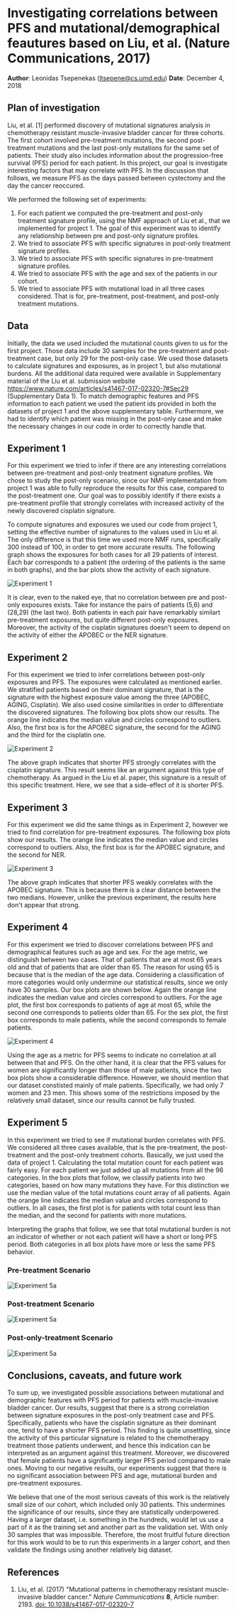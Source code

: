 # Investigating correlations between PFS and mutational/demographical feautures based on Liu, et al. (Nature Communications, 2017)

**Author**: Leonidas Tsepenekas ([ltsepene@cs.umd.edu](mailto:ltsepene@cs.umd.edu))
**Date**: December 4, 2018

## Plan of investigation

Liu, et al. [1] performed discovery of mutational signatures analysis in chemotherapy resistant muscle-invasive bladder cancer for three cohorts. The first cohort involved pre-treatment mutations, the second post-treatment mutations and the last post-only mutations for the same set of patients. Their study also includes information about the progression-free survival (PFS) period for each patient. In this project, our goal is investigate interesting factors that may correlate with PFS. In the discussion that follows, we measure PFS as the days passed between cystectomy and the day the cancer reoccured. 

We performed the following set of experiments:
1. For each patient we computed the pre-treatment and post-only treatment signature profile, using the NMF approach of Liu et al., that we implemented for project 1. The goal of this experiment was to identify any relationship between pre and post-only signature profiles.
2. We tried to associate PFS with specific signatures in post-only treatment signature profiles. 
3. We tried to associate PFS with specific signatures in pre-treatment signature profiles. 
4. We tried to associate PFS with the age and sex of the patients in our cohort.
5. We tried to associate PFS with mutational load in all three cases considered. That is for, pre-treatment, post-treatment, and post-only treatment mutations.

## Data
Initially, the data we used included the mutational counts given to us for the first project. Those data include 30 samples for the pre-treatment and post-treatment case, but only 29 for the post-only case. We used those datasets to calculate signatures and exposures, as in project 1, but also mutational burdens. All the additional data required were available in Supplementary material of the Liu et al. submission website https://www.nature.com/articles/s41467-017-02320-7#Sec29 (Supplementary Data 1). To match demographic features and PFS information to each patient we used the patient ids provided in both the datasets of project 1 and the above supplementary table. Furthermore, we had to identify which patient was missing in the post-only case and make the necessary changes in our code in order to correctly handle that.

## Experiment 1 
For this experiment we tried to infer if there are any interesting correlations between pre-treatment and post-only treatment signature profiles. We chose to study the post-only scenario, since our NMF implementation from project 1 was able to fully reproduce the results for this case, compared to the post-treatment one. Our goal was to possibly identify if there exists a pre-treatment profile that strongly correlates with increased activity of the newly discovered cisplatin signature. 

To compute signatures and exposures we used our code from project 1, setting the effective number of signatures to the values used in Liu et al. The only difference is that this time we used more NMF runs, specifically 300 instead of 100, in order to get more accurate results. The following graph shows the exposures for both cases for all 29 patients of interest. Each bar corresponds to a patient (the ordering of the patients is the same in both graphs), and the bar plots show the activity of each signature.

![Experiment 1](exp1.PNG)

It is clear, even to the naked eye, that no correlation between pre and post-only exposures exists. Take for instance the pairs of patients (5,6) and (28,29) (the last two). Both patients in each pair have remarkably similart pre-treatment exposures, but quite different post-only exposures. Moreover, the activity of the cisplatin signatures doesn't seem to depend on the activity of either the APOBEC or the NER signature.

## Experiment 2
For this experiment we tried to infer correlations between post-only exposures and PFS. The exposures were calculated as mentioned earlier. We stratified patients based on their dominant signature, that is the signature with the highest exposure value among the three (APOBEC, AGING, Cisplatin). We also used cosine similarities in order to differentiate the discovered signatures. The following box plots show our results. The orange line indicates the median value and circles correspond to outliers. Also, the first box is for the APOBEC signature, the second for the AGING and the third for the cisplatin one.

![Experiment 2](exp2.PNG)

The above graph indicates that shorter PFS strongly correlates with the cisplatin signature. This result seems like an argument against this type of chemotherapy. As argued in the Liu et al. paper, this signature is a result of this specific treatment. Here, we see that a side-effect of it is shorter PFS.

## Experiment 3
For this experiment we did the same things as in Experiment 2, however we tried to find correlation for pre-treatment exposures. The following box plots show our results. The orange line indicates the median value and circles correspond to outliers. Also, the first box is for the APOBEC signature, and the second for NER.

![Experiment 3](exp3.PNG)

The above graph indicates that shorter PFS weakly correlates with the APOBEC signature. This is because there is a clear distance between the two medians. However, unlike the previous experiment, the results here don't appear that strong.

## Experiment 4
For this experiment we tried to discover correlations between PFS and demographical features such as age and sex. For the age metric, we distinguish between two cases. That of patients that are at most 65 years old and that of patients that are older than 65. The reason for using 65 is because that is the median of the age data. Considering a classification of more categories would only undermine our statistical results, since we only have 30 samples. Our box plots are shown below. Again the orange line indicates the median value and circles correspond to outliers. For the age plot, the first box corresponds to patients of age at most 65, while the second one corresponds to patients older than 65. For the sex plot, the first box corresponds to male patients, while the second corresponds to female patients.

![Experiment 4](exp4.PNG)

Using the age as a metric for PFS seems to indicate no correlation at all between that and PFS. On the other hand, it is clear that the PFS values for women are significantly longer than those of male patients, since the two box plots show a considerable difference. However, we should mention that our dataset constisted mainly of male patients. Specifically, we had only 7 women and 23 men. This shows some of the restrictions imposed by the relatively small dataset, since our results cannot be fully trusted.

## Experiment 5
In this experiment we tried to see if mutational burden correlates with PFS. We considered all three cases available, that is the pre-treatment, the post-treatment and the post-only treatment cohorts. Basically, we just used the data of project 1. Calculating the total mutation count for each patient was fairly easy. For each patient we just added up all mutations from all the 96 categories. In the box plots that follow, we classify patients into two categories, based on how many mutations they have. For this distinction we use the median value of the total mutations count array of all patients. Again the orange line indicates the median value and circles correspond to outliers. In all cases, the first plot is for patients with total count less than the median, and the second for patients with more mutations.

Interpreting the graphs that follow, we see that total mutational burden is not an indicator of whether or not each patient will have a short or long PFS period. Both categories in all box plots have more or less the same PFS behavior. 

### Pre-treatment Scenario

![Experiment 5a](exp5a.PNG)

### Post-treatment Scenario

![Experiment 5a](exp5b.PNG)

### Post-only-treatment Scenario

![Experiment 5a](exp5c.PNG)

## Conclusions, caveats, and future work
To sum up, we investigated possible associations between mutational and demographic features with PFS period for patients with muscle-invasive bladder cancer. Our results, suggest that there is a strong correlation between signature exposures in the post-only treatment case and PFS. Specifically, patients who have the cisplatin signature as their dominant one, tend to have a shorter PFS period. This finding is quite unsettling, since the activity of this particular signature is related to the chemotherapy treatment those patients underwent, and hence this indication can be interpreted as an argument against this treatment. Moreover, we discovered that female patients have a significantly larger PFS period compared to male ones. Moving to our negative results, our experiments suggest that there is no significant association between PFS and age, mutational burden and pre-treatment exposures.

We believe that one of the most serious caveats of this work is the relatively small size of our cohort, which included only 30 patients. This undermines the significance of our results, since they are statistically underpowered. Having a larger dataset, i.e. something in the hundreds, would let us use a part of it as the training set and another part as the validation set. With only 30 samples that was impossible. Therefore, the most fruitful future direction for this work would to be to run this experiments in a larger cohort, and then validate the findings using another relatively big dataset.

## References
1. Liu, et al. (2017) "Mutational patterns in chemotherapy resistant muscle-invasive bladder cancer." _Nature Communications_ **8**, Article number: 2193. [doi: 10.1038/s41467-017-02320-7](https://doi.org/10.1038/s41467-017-02320-7)
